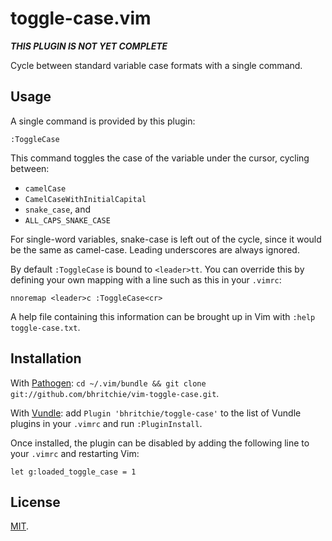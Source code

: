 # toggle-case.vim

***THIS PLUGIN IS NOT YET COMPLETE***

Cycle between standard variable case formats with a single command.

## Usage

A single command is provided by this plugin:

    :ToggleCase

This command toggles the case of the variable under the cursor, cycling between:

- `camelCase`
- `CamelCaseWithInitialCapital`
- `snake_case`, and
- `ALL_CAPS_SNAKE_CASE`

For single-word variables, snake-case is left out of the cycle, since it would be the same as camel-case. Leading underscores are always ignored.

By default `:ToggleCase` is bound to `<leader>tt`. You can override this by defining your own mapping with a line such as this in your `.vimrc`:

    nnoremap <leader>c :ToggleCase<cr>

A help file containing this information can be brought up in Vim with `:help toggle-case.txt`.

## Installation

With [Pathogen](https://github.com/tpope/vim-pathogen): `cd ~/.vim/bundle && git clone git://github.com/bhritchie/vim-toggle-case.git`.

With [Vundle](https://github.com/gmarik/Vundle.vim): add `Plugin 'bhritchie/toggle-case'` to the list of Vundle plugins in your `.vimrc` and run `:PluginInstall`.

Once installed, the plugin can be disabled by adding the following line to your `.vimrc` and restarting Vim:

	let g:loaded_toggle_case = 1

## License

[MIT](http://opensource.org/licenses/MIT).
